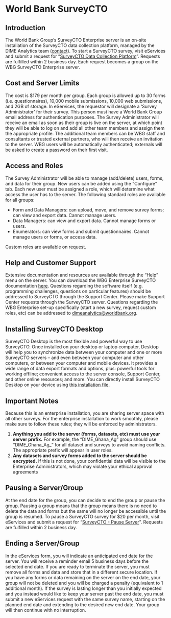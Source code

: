 # World Bank SurveyCTO

## Introduction

The World Bank Group’s SurveyCTO Enterprise server is an on-site installation of the SurveyCTO data collection platform, 
managed by the DIME Analytics team ([contact](mailto:dimeanalytics@worldbank.org)). 
To start a SurveyCTO survey, 
visit eServices and submit a request for 
“[SurveyCTO Data Collection Platform](https://worldbankgroup.service-now.com/wbg?id=wbg_sc_catalog&sys_id=7d1e71b86f16d340db112d232e3ee4aa)”. 
Requests are fulfilled within 2 business day. 
Each request becomes a group on the WBG SurveyCTO Enterprise server.

## Cost and Server Limits
The cost is $179 per month per group. Each group is allowed up to 30 forms (i.e. questionnaires), 
10,000 mobile submissions, 10,000 web submissions, and 2GB of storage. 
In eServices, the requestor will designate a ‘Survey Administrator’ for their survey. 
This person must have a World Bank Group email address for authentication purposes. 
The Survey Administrator will receive an email as soon as their group is live on the server, 
at which point they will be able to log on and add all other team members and assign them the appropriate profile. 
The additional team members can be WBG staff and consultants or trusted external partners, 
who will then receive an invitation to the server. 
WBG users will be automatically authenticated; 
externals will be asked to create a password on their first visit.

## Access and Roles
The Survey Administrator will be able to manage (add/delete) users, forms, and data for their group. 
New users can be added using the “Configure” tab. 
Each new user must be assigned a role, 
which will determine what access the user has to the server. 
The following standard roles are available for all groups:

- Form and Data Managers: can upload, move, and remove survey forms; can view and export data. Cannot manage users.
- Data Managers: can view and export data. Cannot manage forms or users.
- Enumerators: can view forms and submit questionnaires. Cannot manage users or forms, or access data.

Custom roles are available on request.

## Help and Customer Support
Extensive documentation and resources are available through the “Help” menu on the server. 
You can download the WBG Enterprise SurveyCTO documentation [here](https://github.com/worldbank/dimeanalytics/archive/surveycto.zip). 
Questions regarding the software itself (e.g. programming challenges, questions on particular features) should be addressed to SurveyCTO through the Support Center. 
Please make Support Center requests through the SurveyCTO server. 
Questions regarding the WBG Enterprise set-up specifically (start a new survey, request custom roles, etc) 
can be addressed to [dimeanalytics@worldbank.org](mailto:dimeanalytics@worldbank.org).

## Installing SurveyCTO Desktop
SurveyCTO Desktop is the most flexible and powerful way to use SurveyCTO. 
Once installed on your desktop or laptop computer, 
Desktop will help you to synchronize data between your computer and one or more SurveyCTO servers – 
and even between your computer and other computers, or between your computer and mobile devices. 
It provides a wide range of data export formats and options, 
plus: powerful tools for working offline; convenient access to the server console, Support Center, and other online resources; and more. 
You can directly install SurveyCTO Desktop on your device using [this installation file](https://docs.surveycto.com/desktop/). 

## Important Notes
Because this is an enterprise installation, you are sharing server space with all other surveys. 
For the enterprise installation to work smoothly, please make sure to follow these rules; they will be enforced by administrators.

1.	**Anything you add to the server (forms, datasets, etc) must use your server prefix.** 
For example, the “DIME_Ghana_Ag” group should use “DIME_Ghana_Ag_” for all dataset and surveys to avoid naming conflicts. 
The appropriate prefix will appear in user roles.
2.	**Any datasets and survey forms added to the server should be encrypted.** 
If this is not done, your confidential data will be visible to the Enterprise Administrators, 
which may violate your ethical approval agreements

## Pausing a Server/Group
At the end date for the group, you can decide to end the group or pause the group. 
Pausing a group means that the group means there is no need to delete the data and forms but the same will no longer be accessible until the group is resumed. 
To pause a SurveyCTO survey for $20 per month, visit eServices and submit a request for 
“[SurveyCTO - Pause Server](https://worldbankgroup.service-now.com/wbg?id=wbg_sc_catalog&sys_id=87ebb44ddbc1dc10d37979668c961931)”. 
Requests are fulfilled within 2 business day.

## Ending a Server/Group
In the eServices form, you will indicate an anticipated end date for the server. 
You will receive a reminder email 5 business days before the selected end date. 
If you are ready to terminate the server, you must remove all forms and data and store that in a different secure location. 
If you have any forms or data remaining on the server on the end date, 
your group will not be deleted and you will be charged a penalty (equivalent to 1 additional month).
If the survey is lasting longer than you initially expected and you instead would like to keep your server past the end date, 
you must submit a new eServices request with the same survey name, 
starting on the planned end date and extending to the desired new end date. 
Your group will then continue with no interruption.






